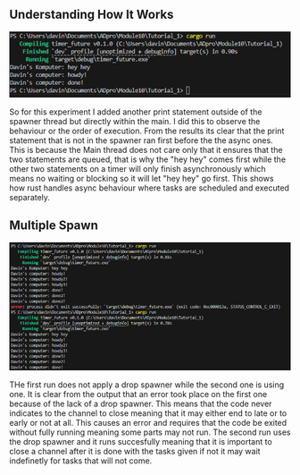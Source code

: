 ## Understanding How It Works

![Experiment Result](1.png)

So for this experiment I added another print statement outside of the spawner thread but directly within the main. I did this to observe the behaviour or the order of execution. From the results its clear that the print statement that is not in the spawner ran first before the the async ones. This is because the Main thread does not care only that it ensures that the two statements are queued, that is why the "hey hey" comes first while the other two statements on a timer will only finish asynchronously which means no waiting or blocking so it will let "hey hey" go first. This shows how rust handles async behaviour where tasks are scheduled and executed separately. 

## Multiple Spawn

![Experiment Result2](2.png)

THe first run does not apply a drop spawner while the second one is using one. It is clear from the output that an error took place on the first one because of the lack of a drop spawner. This means that the code never indicates to the channel to close meaning that it may either end to late or to early or not at all. This causes an error and requires that the code be exited without fully running meaning some parts may not run. The second run uses the drop spawner and it runs succesfully meaning that it is important to close a channel after it is done with the tasks given if not it may wait indefinetly for tasks that will not come.